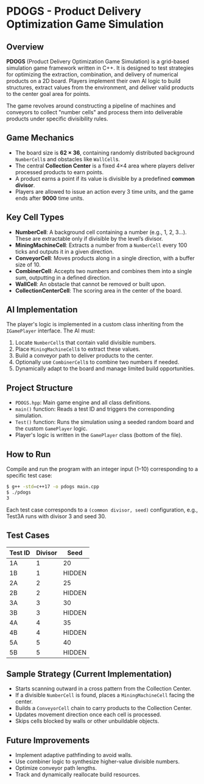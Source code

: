 # PDOGS - Product Delivery Optimization Game Simulation

## Overview

**PDOGS** (Product Delivery Optimization Game Simulation) is a grid-based simulation game framework written in C++. It is designed to test strategies for optimizing the extraction, combination, and delivery of numerical products on a 2D board. Players implement their own AI logic to build structures, extract values from the environment, and deliver valid products to the center goal area for points.

The game revolves around constructing a pipeline of machines and conveyors to collect "number cells" and process them into deliverable products under specific divisibility rules.

## Game Mechanics

* The board size is **62 × 36**, containing randomly distributed background `NumberCell`s and obstacles like `WallCell`s.
* The central **Collection Center** is a fixed 4×4 area where players deliver processed products to earn points.
* A product earns a point if its value is divisible by a predefined **common divisor**.
* Players are allowed to issue an action every 3 time units, and the game ends after **9000** time units.

## Key Cell Types

* **NumberCell**: A background cell containing a number (e.g., 1, 2, 3...). These are extractable only if divisible by the level’s divisor.
* **MiningMachineCell**: Extracts a number from a `NumberCell` every 100 ticks and outputs it in a given direction.
* **ConveyorCell**: Moves products along in a single direction, with a buffer size of 10.
* **CombinerCell**: Accepts two numbers and combines them into a single sum, outputting in a defined direction.
* **WallCell**: An obstacle that cannot be removed or built upon.
* **CollectionCenterCell**: The scoring area in the center of the board.

## AI Implementation

The player's logic is implemented in a custom class inheriting from the `IGamePlayer` interface. The AI must:

1. Locate `NumberCell`s that contain valid divisible numbers.
2. Place `MiningMachineCell`s to extract these values.
3. Build a conveyor path to deliver products to the center.
4. Optionally use `CombinerCell`s to combine two numbers if needed.
5. Dynamically adapt to the board and manage limited build opportunities.

## Project Structure

* `PDOGS.hpp`: Main game engine and all class definitions.
* `main()` function: Reads a test ID and triggers the corresponding simulation.
* `Test()` function: Runs the simulation using a seeded random board and the custom `GamePlayer` logic.
* Player's logic is written in the `GamePlayer` class (bottom of the file).

## How to Run

Compile and run the program with an integer input (1–10) corresponding to a specific test case:

```bash
$ g++ -std=c++17 -o pdogs main.cpp
$ ./pdogs
3
```

Each test case corresponds to a `(common divisor, seed)` configuration, e.g., Test3A runs with divisor 3 and seed 30.

## Test Cases

| Test ID | Divisor | Seed   |
| ------- | ------- | ------ |
| 1A      | 1       | 20     |
| 1B      | 1       | HIDDEN |
| 2A      | 2       | 25     |
| 2B      | 2       | HIDDEN |
| 3A      | 3       | 30     |
| 3B      | 3       | HIDDEN |
| 4A      | 4       | 35     |
| 4B      | 4       | HIDDEN |
| 5A      | 5       | 40     |
| 5B      | 5       | HIDDEN |

## Sample Strategy (Current Implementation)

* Starts scanning outward in a cross pattern from the Collection Center.
* If a divisible `NumberCell` is found, places a `MiningMachineCell` facing the center.
* Builds a `ConveyorCell` chain to carry products to the Collection Center.
* Updates movement direction once each cell is processed.
* Skips cells blocked by walls or other unbuildable objects.

## Future Improvements

* Implement adaptive pathfinding to avoid walls.
* Use combiner logic to synthesize higher-value divisible numbers.
* Optimize conveyor path lengths.
* Track and dynamically reallocate build resources.
